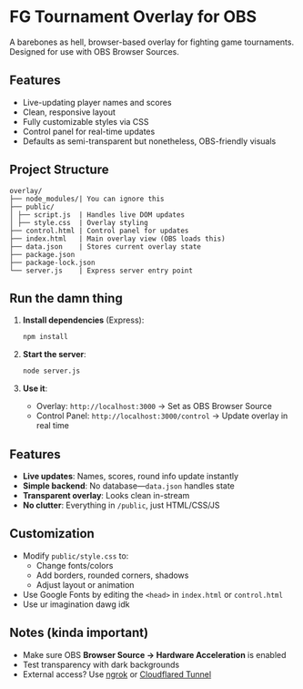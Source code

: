# FG Tournament Overlay for OBS

A barebones as hell, browser-based overlay for fighting game tournaments. Designed for use with OBS Browser Sources.

## Features

- Live-updating player names and scores
- Clean, responsive layout
- Fully customizable styles via CSS
- Control panel for real-time updates
- Defaults as semi-transparent but nonetheless, OBS-friendly visuals

## Project Structure
```
overlay/ 
├── node_modules/| You can ignore this
├── public/ 
│ ├── script.js  | Handles live DOM updates 
│ ├── style.css  | Overlay styling 
├── control.html | Control panel for updates 
├── index.html   | Main overlay view (OBS loads this) 
├── data.json    | Stores current overlay state 
├── package.json 
├── package-lock.json 
└── server.js    | Express server entry point
```

## Run the damn thing
1. **Install dependencies** (Express):
   ```bash
   npm install
   ```

2. **Start the server**:
   ```bash
   node server.js
   ```

3. **Use it**:
   - Overlay: `http://localhost:3000` → Set as OBS Browser Source
   - Control Panel: `http://localhost:3000/control` → Update overlay in real time

## Features

- **Live updates**: Names, scores, round info update instantly
- **Simple backend**: No database—`data.json` handles state
- **Transparent overlay**: Looks clean in-stream
- **No clutter**: Everything in `/public`, just HTML/CSS/JS

## Customization

- Modify `public/style.css` to:
  - Change fonts/colors
  - Add borders, rounded corners, shadows
  - Adjust layout or animation
- Use Google Fonts by editing the `<head>` in `index.html` or `control.html`
- Use ur imagination dawg idk

## Notes (kinda important)

- Make sure OBS **Browser Source → Hardware Acceleration** is enabled
- Test transparency with dark backgrounds
- External access? Use [ngrok](https://ngrok.com/) or [Cloudflared Tunnel](https://developers.cloudflare.com/cloudflare-one/connections/connect-apps/)

